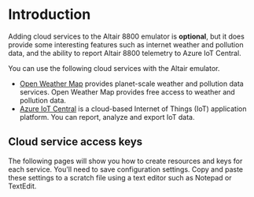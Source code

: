 # Introduction

Adding cloud services to the Altair 8800 emulator is **optional**, but it does provide some interesting features such as internet weather and pollution data, and the ability to report Altair 8800 telemetry to Azure IoT Central.

You can use the following cloud services with the Altair emulator.

- [Open Weather Map](https://openweathermap.org/) provides planet-scale weather and pollution data services. Open Weather Map provides free access to weather and pollution data.
- [Azure IoT Central](https://azure.microsoft.com/services/iot-central?azure-portal=true) is a cloud-based Internet of Things (IoT) application platform. You can report, analyze and export IoT data.

## Cloud service access keys

The following pages will show you how to create resources and keys for each service. You'll need to save configuration settings. Copy and paste these settings to a scratch file using a text editor such as Notepad or TextEdit.
